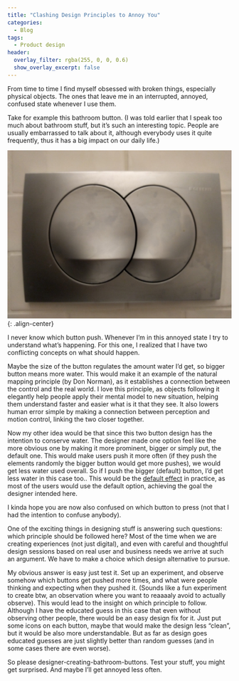 ```yaml
---
title: "Clashing Design Principles to Annoy You"
categories:
  - Blog
tags:
  - Product design
header:
  overlay_filter: rgba(255, 0, 0, 0.6)
  show_overlay_excerpt: false
---
```


From time to time I find myself obsessed with broken things, especially physical objects. The ones that leave me in an interrupted, annoyed, confused state whenever I use them.

Take for example this bathroom button. (I was told earlier that I speak too much about bathroom stuff, but it’s such an interesting topic. People are usually embarrassed to talk about it, although everybody uses it quite frequently, thus it has a big impact on our daily life.)

![image-center](/assets/images/2016-07-24-Clashing-Design-Principle-to-Annoy-You.jpeg){: .align-center}

I never know which button push. Whenever I’m in this annoyed state I try to understand what’s happening. For this one, I realized that I have two conflicting concepts on what should happen.

Maybe the size of the button regulates the amount water I’d get, so bigger button means more water. This would make it an example of the natural mapping principle (by Don Norman), as it establishes a connection between the control and the real world. I love this principle, as objects following it elegantly help people apply their mental model to new situation, helping them understand faster and easier what is it that they see. It also lowers human error simple by making a connection between perception and motion control, linking the two closer together.

Now my other idea would be that since this two button design has the intention to conserve water. The designer made one option feel like the more obvious one by making it more prominent, bigger or simply put, the default one. This would make users push it more often (if they push the elements randomly the bigger button would get more pushes), we would get less water used overall. So if I push the bigger (default) button, I’d get less water in this case too.. This would be the [default effect](https://en.wikipedia.org/wiki/Default_effect_(psychology)) in practice, as most of the users would use the default option, achieving the goal the designer intended here.

I kinda hope you are now also confused on which button to press (not that I had the intention to confuse anybody).

One of the exciting things in designing stuff is answering such questions: which principle should be followed here? Most of the time when we are creating experiences (not just digital), and even with careful and thoughtful design sessions based on real user and business needs we arrive at such an argument. We have to make a choice which design alternative to pursue.

My obvious answer is easy just test it. Set up an experiment, and observe somehow which buttons get pushed more times, and what were people thinking and expecting when they pushed it. (Sounds like a fun experiment to create btw, an observation where you want to reaaaaly avoid to actually observe). This would lead to the insight on which principle to follow. Although I have the educated guess in this case that even without observing other people, there would be an easy design fix for it. Just put some icons on each button, maybe that would make the design less “clean”, but it would be also more understandable. But as far as design goes educated guesses are just slightly better than random guesses (and in some cases there are even worse).

So please designer-creating-bathroom-buttons. Test your stuff, you might get surprised. And maybe I’ll get annoyed less often.
